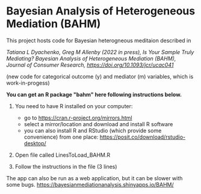 # Bayesian Analysis of Heterogeneous Mediation (BAHM)
 
This project hosts code for Bayesian heterogneous meditaion described in
 
_Tatiana L Dyachenko, Greg M Allenby (2022 in press), Is Your Sample Truly Mediating? Bayesian Analysis of Heterogeneous Mediation (BAHM), 
Journal of Consumer Research, 	https://doi.org/10.1093/jcr/ucac041_

(new code for categorical outcome (y) and mediator (m) variables, which is work-in-progess)
  
    
**You can get an R package "bahm" here following instructions below.**

1. You need to have R installed on your computer:
	- go to https://cran.r-project.org/mirrors.html
	- select a mirror/location and download and install R software
	- you can also install R and RStudio (which provide some convenience) from one place:
  https://posit.co/download/rstudio-desktop/

2. Open file called LinesToLoad_BAHM.R

3. Follow the instructions in the file (3 lines)

The app can also be run as a web application, but it can be slower with some bugs.
https://bayesianmediationanalysis.shinyapps.io/BAHM/


